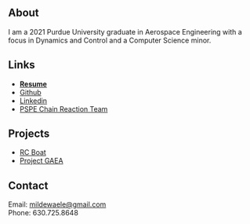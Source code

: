<!---
```
Syntax highlighted code block

# Header 1
## Header 2
### Header 3

- Bulleted
- List

1. Numbered
2. List

**Bold** and _Italic_ and `Code` text

[Link](url) and ![Image](src)
```
-->
## About
I am a 2021 Purdue University graduate in Aerospace Engineering with a focus in Dynamics and Control and a Computer Science minor.

## Links
- [**Resume**](https://mdewaele25.github.io/Resume/)
- [Github](https://github.com/mdewaele25)
- [Linkedin](https://www.linkedin.com/in/miles-dewaele-45269a154/)
- [PSPE Chain Reaction Team](https://web.ics.purdue.edu/~pe/)

## Projects
- [RC Boat](https://mdewaele25.github.io/RC-boat/)
- [Project GAEA](https://mdewaele25.github.io/Project-GAEA/)

## Contact
Email: mildewaele@gmail.com   
Phone: 630.725.8648
